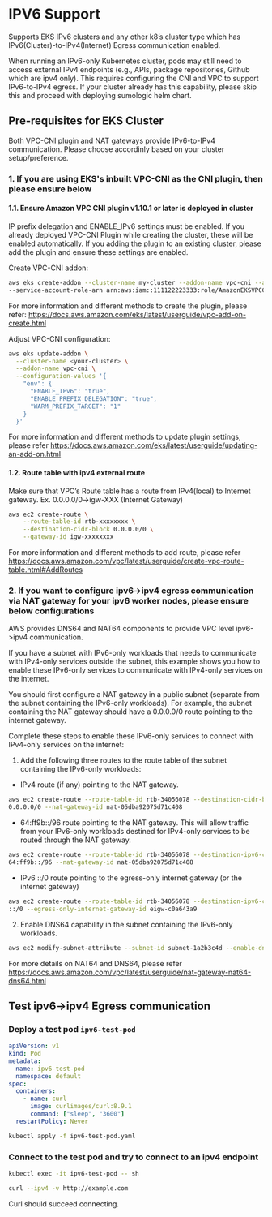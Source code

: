 # IPV6 Support

Supports EKS IPv6 clusters and any other k8’s cluster type which has IPv6(Cluster)-to-IPv4(Internet) Egress communication enabled.

When running an IPv6-only Kubernetes cluster, pods may still need to access external IPv4 endpoints (e.g., APIs, package repositories, Github which are ipv4 only). This requires configuring the CNI and VPC  to support IPv6-to-IPv4 egress. If your cluster already has this capability, please skip this and proceed with deploying sumologic helm chart.

## Pre-requisites for EKS Cluster
Both VPC-CNI plugin and NAT gateways provide IPv6-to-IPv4 communication. Please choose accordinly based on your cluster setup/preference.

### 1. If you are using EKS's inbuilt VPC-CNI as the CNI plugin, then please ensure below

#### 1.1. Ensure Amazon VPC CNI plugin v1.10.1 or later is deployed in cluster

IP prefix delegation and ENABLE_IPv6 settings must be enabled. If you already deployed VPC-CNI Plugin while creating the cluster, these will
be enabled automatically. If you adding the plugin to an existing cluster, please add the plugin and ensure these settings are enabled.

Create VPC-CNI addon:

```bash
aws eks create-addon --cluster-name my-cluster --addon-name vpc-cni --addon-version v1.20.0-eksbuild.1 \
--service-account-role-arn arn:aws:iam::111122223333:role/AmazonEKSVPCCNIRole
```

For more information and different methods to create the plugin, please refer:
https://docs.aws.amazon.com/eks/latest/userguide/vpc-add-on-create.html

Adjust VPC-CNI configuration:

```bash
aws eks update-addon \
  --cluster-name <your-cluster> \
  --addon-name vpc-cni \
  --configuration-values '{
    "env": {
      "ENABLE_IPv6": "true",
      "ENABLE_PREFIX_DELEGATION": "true",
      "WARM_PREFIX_TARGET": "1"
    }
  }'
```

For more information and different methods to update plugin settings, please refer
https://docs.aws.amazon.com/eks/latest/userguide/updating-an-add-on.html

#### 1.2. Route table with ipv4 external route

Make sure that VPC’s Route table has a route from IPv4(local) to Internet gateway. Ex. 0.0.0.0/0→igw-XXX (Internet Gateway)

```bash
aws ec2 create-route \
    --route-table-id rtb-xxxxxxxx \
    --destination-cidr-block 0.0.0.0/0 \
    --gateway-id igw-xxxxxxxx
```

For more information and different methods to add route, please refer
https://docs.aws.amazon.com/vpc/latest/userguide/create-vpc-route-table.html#AddRoutes

### 2. If you want to configure ipv6->ipv4 egress communication via NAT gateway for your ipv6 worker nodes, please ensure below configurations

AWS provides DNS64 and NAT64 components to provide VPC level ipv6->ipv4 communication.

If you have a subnet with IPv6-only workloads that needs to communicate with IPv4-only services outside the subnet, this example shows you how to enable these IPv6-only services to communicate with IPv4-only services on the internet.

You should first configure a NAT gateway in a public subnet (separate from the subnet containing the IPv6-only workloads). For example, the subnet containing the NAT gateway should have a 0.0.0.0/0 route pointing to the internet gateway.

Complete these steps to enable these IPv6-only services to connect with IPv4-only services on the internet:

1. Add the following three routes to the route table of the subnet containing the IPv6-only workloads:

- IPv4 route (if any) pointing to the NAT gateway.
```bash
aws ec2 create-route --route-table-id rtb-34056078 --destination-cidr-block
0.0.0.0/0 --nat-gateway-id nat-05dba92075d71c408
```
- 64:ff9b::/96 route pointing to the NAT gateway. This will allow traffic from your IPv6-only workloads destined for IPv4-only services to be routed through the NAT gateway.
```bash
aws ec2 create-route --route-table-id rtb-34056078 --destination-ipv6-cidr-block
64:ff9b::/96 --nat-gateway-id nat-05dba92075d71c408
```
- IPv6 ::/0 route pointing to the egress-only internet gateway (or the internet gateway)
```bash
aws ec2 create-route --route-table-id rtb-34056078 --destination-ipv6-cidr-block
::/0 --egress-only-internet-gateway-id eigw-c0a643a9
```

2. Enable DNS64 capability in the subnet containing the IPv6-only workloads.
```bash
aws ec2 modify-subnet-attribute --subnet-id subnet-1a2b3c4d --enable-dns64
```
For more details on NAT64 and DNS64, please refer https://docs.aws.amazon.com/vpc/latest/userguide/nat-gateway-nat64-dns64.html

## Test ipv6->ipv4 Egress communication

### Deploy a test pod `ipv6-test-pod`

```yaml
apiVersion: v1
kind: Pod
metadata:
  name: ipv6-test-pod
  namespace: default
spec:
  containers:
    - name: curl
      image: curlimages/curl:8.9.1
      command: ["sleep", "3600"]
  restartPolicy: Never
```

```bash
kubectl apply -f ipv6-test-pod.yaml
```

### Connect to the test pod and try to connect to an ipv4 endpoint

```bash
kubectl exec -it ipv6-test-pod -- sh

curl --ipv4 -v http://example.com
```

Curl should succeed connecting.
